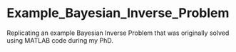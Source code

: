 # Example_Bayesian_Inverse_Problem
Replicating an example Bayesian Inverse Problem that was originally solved using MATLAB code during my PhD.
